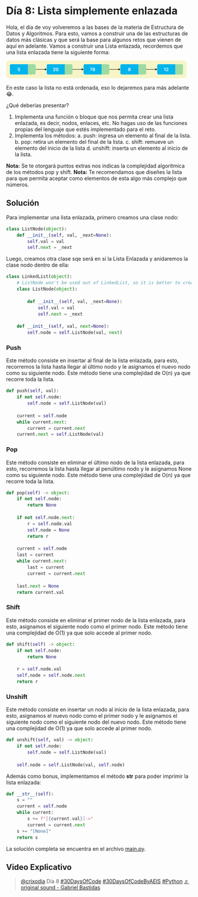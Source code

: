 # Día 8: Lista simplemente enlazada

Hola, el día de voy volveremos a las bases de la materia de Estructura de Datos y Algoritmos.
Para esto, vamos a construir una de las estructuras de datos más clásicas y que será la base para algunos retos que vienen de aquí en adelante.
Vamos a construir una Lista enlazada, recordemos que una lista enlazada tiene la siguiente forma:

![linked_list.png](linked_list.png)

En este caso la lista no está ordenada, eso lo dejaremos para más adelante 😂.

¿Qué deberías presentar?

1. Implementa una función o bloque que nos permita crear una lista enlazada, es decir, nodos, enlaces, etc. No hagas uso de las funciones propias del lenguaje que estés implementado para el reto.
2. Implementa los métodos:
    a. push: ingresa un elemento al final de la lista.
    b. pop: retira un elemento del final de la lista.
    c. shift: remueve un elemento del inicio de la lista
    d. unshift: inserta un elemento al inicio de la lista.

**Nota:** Se te otorgará puntos extras nos indicas la complejidad algorítmica de los métodos pop y shift.
**Nota:** Te recomendamos que diseñes la lista para que permita aceptar como elementos de esta algo más complejo que números.

## Solución

Para implementar una lista enlazada, primero creamos una clase nodo:

```python
class ListNode(object):
    def __init__(self, val, _next=None):
        self.val = val
        self.next = _next
```

Luego, creamos otra clase sqe será en sí la Lista Enlazada y anidaremos la clase nodo dentro de ella:

```python
class LinkedList(object):
    # ListNode won't be used out of LinkedList, so it is better to create an Inner Class
    class ListNode(object):

        def __init__(self, val, _next=None):
            self.val = val
            self.next = _next

    def __init__(self, val, next=None):
        self.node = self.ListNode(val, next)
```

### Push

Este método consiste en insertar al final de la lista enlazada, para esto, recorremos la lista hasta llegar al último nodo y le asignamos el nuevo nodo como su siguiente nodo. Este método tiene una complejidad de O(n) ya que recorre toda la lista.

```python
def push(self, val):
    if not self.node:
        self.node = self.ListNode(val)

    current = self.node
    while current.next:
        current = current.next
    current.next = self.ListNode(val)
```

### Pop

Este método consiste en eliminar el último nodo de la lista enlazada, para esto, recorremos la lista hasta llegar al penúltimo nodo y le asignamos None como su siguiente nodo. Este método tiene una complejidad de O(n) ya que recorre toda la lista.

```python
def pop(self) -> object:
    if not self.node:
        return None

    if not self.node.next:
        r = self.node.val
        self.node = None
        return r

    current = self.node
    last = current
    while current.next:
        last = current
        current = current.next

    last.next = None
    return current.val
```

### Shift

Este método consiste en eliminar el primer nodo de la lista enlazada, para esto, asignamos el siguiente nodo como el primer nodo. Este método tiene una complejidad de O(1) ya que solo accede al primer nodo.

```python
def shift(self) -> object:
    if not self.node:
        return None

    r = self.node.val
    self.node = self.node.next
    return r
```

### Unshift

Este método consiste en insertar un nodo al inicio de la lista enlazada, para esto, asignamos el nuevo nodo como el primer nodo y le asignamos el siguiente nodo como el siguiente nodo del nuevo nodo. Este método tiene una complejidad de O(1) ya que solo accede al primer nodo.

```python
def unshift(self, val) -> object:
    if not self.node:
        self.node = self.ListNode(val)

    self.node = self.ListNode(val, self.node)
```

Además como bonus, implementamos el método **str** para poder imprimir la lista enlazada:

```python
def __str__(self):
    s = ""
    current = self.node
    while current:
        s += f"[{current.val}]->"
        current = current.next
    s += "[None]"
    return s
```

La solución completa se encuentra en el archivo [main.py](main.py).

## Video Explicativo

<blockquote class="tiktok-embed" cite="https://www.tiktok.com/@crixodia/video/7151226834556964101" data-video-id="7151226834556964101" style="max-width: 605px;min-width: 325px;" > <section> <a target="_blank" title="@crixodia" href="https://www.tiktok.com/@crixodia?refer=embed">@crixodia</a> Día 8 <a title="30daysofcode" target="_blank" href="https://www.tiktok.com/tag/30daysofcode?refer=embed">#30DaysOfCode</a> <a title="30daysofcodebyaeis" target="_blank" href="https://www.tiktok.com/tag/30daysofcodebyaeis?refer=embed">#30DaysOfCodeByAEIS</a> <a title="python" target="_blank" href="https://www.tiktok.com/tag/python?refer=embed">#Python</a> <a target="_blank" title="♬ original sound - Gabriel Bastidas" href="https://www.tiktok.com/music/original-sound-7151226871039216389?refer=embed">♬ original sound - Gabriel Bastidas</a> </section> </blockquote> <script async src="https://www.tiktok.com/embed.js"></script>
